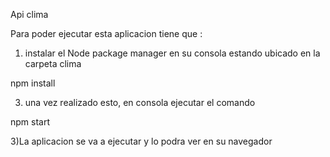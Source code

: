 Api clima

Para poder ejecutar esta aplicacion tiene que :

1) instalar el Node package manager en su consola estando ubicado en la carpeta clima

 npm install

3) una vez realizado esto, en consola ejecutar el comando

 npm start 

3)La aplicacion se va a ejecutar y lo podra ver en su navegador
